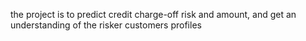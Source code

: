 the project is to predict credit charge-off risk and amount, and get an understanding of the risker customers profiles
